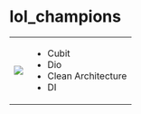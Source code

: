 # lol_champions

<table>
  <tr>
    <td> <img src="https://github.com/Sotonka/lol_champions/raw/main/img/img.gif"> </td>
        <td>
      <ul>
      <li>Cubit</li>
      <li>Dio</li>
      <li>Clean Architecture</li>
      <li>DI</li>
</ul> 
    </td> 
   </tr> 
</table>


